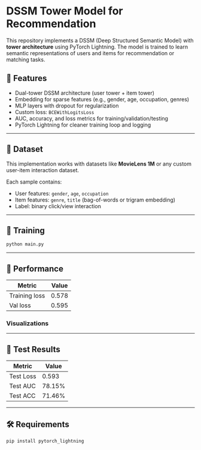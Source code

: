 # DSSM Tower Model for Recommendation

This repository implements a DSSM (Deep Structured Semantic Model) with **tower architecture** using PyTorch Lightning. The model is trained to learn semantic representations of users and items for recommendation or matching tasks.

## 📌 Features

- Dual-tower DSSM architecture (user tower + item tower)
- Embedding for sparse features (e.g., gender, age, occupation, genres)
- MLP layers with dropout for regularization
- Custom loss: `BCEWithLogitsLoss`
- AUC, accuracy, and loss metrics for training/validation/testing
- PyTorch Lightning for cleaner training loop and logging

---

## 📁 Dataset

This implementation works with datasets like **MovieLens 1M** or any custom user-item interaction dataset.

Each sample contains:
- User features: `gender`, `age`, `occupation`
- Item features: `genre`, `title` (bag-of-words or trigram embedding)
- Label: binary click/view interaction

---

## 🚀 Training

```bash
python main.py
```
---

## 📌 Performance
| Metric  | Value  |
|---------|--------|
| Training loss | 0.578 |
| Val loss | 0.595 |

### Visualizations

---

## 🧪 Test Results

| Metric  | Value  |
|---------|--------|
| Test Loss | 0.593 |
| Test AUC | 78.15% |
| Test ACC | 71.46% |

---

## 🛠️ Requirements

```bash
pip install pytorch_lightning
```
